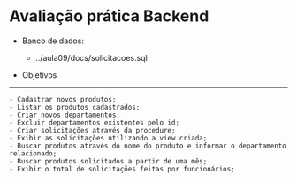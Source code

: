 # Avaliação prática Backend

- Banco de dados:
	- ../aula09/docs/solicitacoes.sql

- Objetivos
---------
    - Cadastrar novos produtos;
    - Listar os produtos cadastrados;
    - Criar novos departamentos;
    - Excluir departamentos existentes pelo id;
    - Criar solicitações através da procedure;
    - Exibir as solicitações utilizando a view criada;
    - Buscar produtos através do nome do produto e informar o departamento relacionado;
    - Buscar produtos solicitados a partir de uma mês;
    - Exibir o total de solicitações feitas por funcionários;

